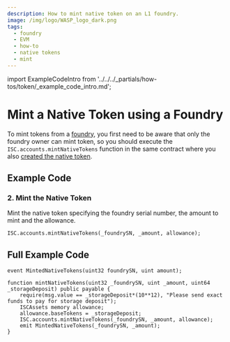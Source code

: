 ```yaml
---
description: How to mint native token on an L1 foundry.
image: /img/logo/WASP_logo_dark.png
tags:
  - foundry
  - EVM
  - how-to
  - native tokens
  - mint
---
```

import ExampleCodeIntro from '../../../_partials/how-tos/token/_example_code_intro.md';

# Mint a Native Token using a Foundry

To mint tokens from a [foundry](/tips/tips/TIP-0018/#foundry-output), you first need to be aware that only the foundry owner can mint token, so you should execute the `ISC.accounts.mintNativeTokens` function in the same contract where you also [created the native token](./create-native-token.md).

## Example Code

<ExampleCodeIntro/>

### 2. Mint the Native Token

Mint the native token specifying the foundry serial number, the amount to mint and the allowance.
 
```solidity
ISC.accounts.mintNativeTokens(_foundrySN, _amount, allowance);
```

## Full Example Code

```solidity
event MintedNativeTokens(uint32 foundrySN, uint amount);

function mintNativeTokens(uint32 _foundrySN, uint _amount, uint64 _storageDeposit) public payable {
    require(msg.value == _storageDeposit*(10**12), "Please send exact funds to pay for storage deposit");
    ISCAssets memory allowance;
    allowance.baseTokens = _storageDeposit;
    ISC.accounts.mintNativeTokens(_foundrySN, _amount, allowance);
    emit MintedNativeTokens(_foundrySN, _amount);
}
```
